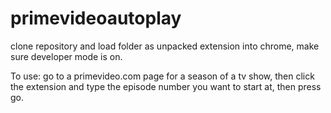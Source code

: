 # primevideoautoplay

clone repository and load folder as unpacked extension into chrome, make sure developer mode is on. 

To use: go to a primevideo.com page for a season of a tv show, then click the extension and type the episode number you want to start at, then press go.